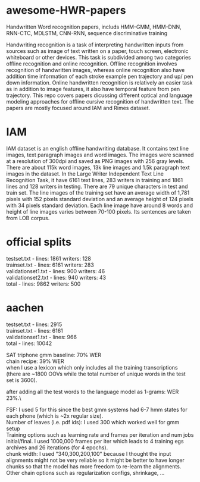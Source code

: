 # awesome-HWR-papers
Handwritten Word recognition papers, includs HMM-GMM, HMM-DNN, RNN-CTC, MDLSTM, CNN-RNN, sequence discriminative training

Handwriting recognition is a task of interpreting handwritten inputs from sources such as image of text written on a paper, touch screen, electronic whiteboard or other devices. This task is subdivided among two categories offline recognition and online recognition. Offline recognition involves recognition of handwritten images, whereas online recognition also have addition time information of each stroke example pen trajectory and up/ pen down information. Online handwritten recognition is relatively an easier task as in addition to image features, it also have temporal feature from pen trajectory. This repo covers papers dicussing different optical and language modeling approaches for offline cursive recognition of handwritten text. The papers are mostly focused around IAM and Rimes dataset.

# IAM

IAM dataset is an english offline handwriting database. It contains text line images, text paragraph images and word images.  The images were scanned at a resolution of 300dpi and saved as PNG images with 256 gray levels. There are about 115k word images, 13k line images and 1.5k paragraph text images in the dataset. In the Large Writer Independent Text Line Recognition Task, it have 6161 text lines, 283 writers in training and 1861 lines and 128 writers in testing. There are 79 unique characters in test and train set. The line images of the training set have an average width of 1,781 pixels with 152 pixels standard deviation and an average height of 124 pixels with 34 pixels standard deviation. Each line image have around 8 words and height of line images varies between 70-100 pixels. Its sentences are taken from LOB corpus. 
 
# official splits
testset.txt - lines: 1861 writers: 128\
trainset.txt - lines: 6161 writers: 283\
validationset1.txt - lines: 900 writers: 46\
validationset2.txt - lines: 940 writers: 43\
total - lines: 9862 writers: 500

# aachen
testset.txt - lines: 2915\
trainset.txt - lines: 6161\
validationset1.txt - lines: 966\
total - lines: 10042

SAT triphone gmm baseline: 70% WER\
chain recipe: 39% WER \
when I use a lexicon which only includes all the training 
transcriptions (there are ~1800 OOVs while the total number 
of unique words in the test set is 3600).

after adding all the test words to the language model  as 1-grams: WER 23%.\

FSF: I used 5 for this since the best gmm systems had 6-7 hmm states for each phone (which is ~2x regular size).\
Number of leaves (i.e. pdf ids): I used 300 which worked well for gmm setup\
Training options such as learning rate and frames per iteration and num jobs initial/final. I used 1000,000 frames per iter which leads to 4 training egs archives and 26 iterations (for 4 epochs). \
chunk width: I used "340,300,200,100" because I thought the input alignments might not be very reliable so it might be better to have longer chunks so that the model has more freedom to re-learn the alignments.\
Other chain options such as regularization configs, shrinkage, ...
